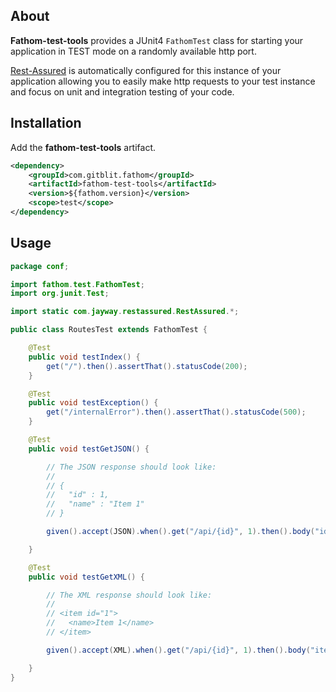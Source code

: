## About

**Fathom-test-tools** provides a JUnit4 `FathomTest` class for starting your application in TEST mode on a randomly available http port.  

[Rest-Assured](https://code.google.com/p/rest-assured) is automatically configured for this instance of your application allowing you to easily make http requests to your test instance and focus on unit and integration testing of your code.

## Installation

Add the **fathom-test-tools** artifact.

```xml
<dependency>
    <groupId>com.gitblit.fathom</groupId>
    <artifactId>fathom-test-tools</artifactId>
    <version>${fathom.version}</version>
    <scope>test</scope>
</dependency>
```

## Usage

```java
package conf;

import fathom.test.FathomTest;
import org.junit.Test;

import static com.jayway.restassured.RestAssured.*;

public class RoutesTest extends FathomTest {

    @Test
    public void testIndex() {
        get("/").then().assertThat().statusCode(200);
    }

    @Test
    public void testException() {
        get("/internalError").then().assertThat().statusCode(500);
    }

    @Test
    public void testGetJSON() {

        // The JSON response should look like:
        //
        // {
        //   "id" : 1,
        //   "name" : "Item 1"
        // }

        given().accept(JSON).when().get("/api/{id}", 1).then().body("id", equalTo(1));

    }

    @Test
    public void testGetXML() {

        // The XML response should look like:
        //
        // <item id="1">
        //   <name>Item 1</name>
        // </item>

        given().accept(XML).when().get("/api/{id}", 1).then().body("item.@id", equalTo("1"));

    }
}
```

